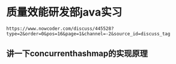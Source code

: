 # 质量效能研发部java实习
    https://www.nowcoder.com/discuss/445528?type=2&order=0&pos=16&page=1&channel=-2&source_id=discuss_tag
## 讲一下concurrenthashmap的实现原理
